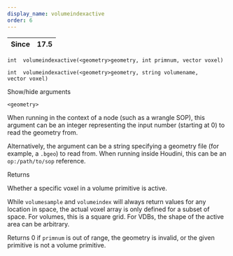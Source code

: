 ```yaml
---
display_name: volumeindexactive
order: 6
---
```

| Since | 17.5 |
| --- | --- |

`int  volumeindexactive(<geometry>geometry, int primnum, vector voxel)`

`int  volumeindexactive(<geometry>geometry, string volumename, vector voxel)`

Show/hide arguments

`<geometry>`

When running in the context of a node (such as a wrangle SOP), this argument can be an integer representing the input number (starting at 0) to read the geometry from.

Alternatively, the argument can be a string specifying a geometry file (for example, a `.bgeo`) to read from. When running inside Houdini, this can be an `op:/path/to/sop` reference.

Returns

Whether a specific voxel in a volume primitive is active.

While `volumesample` and `volumeindex` will always return values for any location in space, the actual voxel array is only defined for a subset of space. For volumes, this is a square grid. For VDBs, the shape of the active area can be arbitrary.

Returns 0 if `primnum` is out of range, the geometry is invalid, or the given primitive is not a volume primitive.
